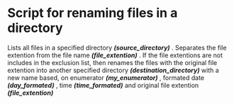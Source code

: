 # Script for renaming files in a directory

Lists all files in a specified directory ***(source_directory)*** . Separates the file extention from the file name ***(file_extention)*** . If the file extentions are not includes in the exclusion list, then renames the files with the original file extention into another specified directory ***(destination_directory)*** with a new name based, on enumerator ***(my_enumerator)*** , formated date ***(day_formated)*** , time ***(time_formated)*** and original file extention ***(file_extention)***
